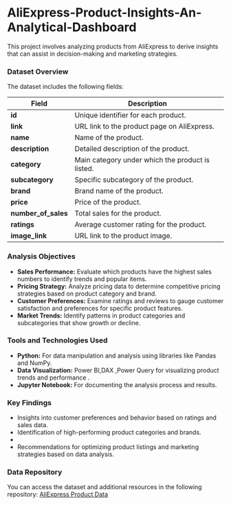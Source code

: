 # AliExpress-Product-Insights-An-Analytical-Dashboard
This project involves analyzing products from AliExpress to derive insights that can assist in decision-making and marketing strategies.

### Dataset Overview

The dataset includes the following fields:

| Field               | Description                                                      |
|---------------------|------------------------------------------------------------------|
| **id**              | Unique identifier for each product.                             |
| **link**            | URL link to the product page on AliExpress.                    |
| **name**            | Name of the product.                                           |
| **description**     | Detailed description of the product.                           |
| **category**        | Main category under which the product is listed.               |
| **subcategory**     | Specific subcategory of the product.                            |
| **brand**           | Brand name of the product.                                     |
| **price**           | Price of the product.                                          |
| **number_of_sales** | Total sales for the product.                                   |
| **ratings**         | Average customer rating for the product.                       |
| **image_link**      | URL link to the product image.                                 |

### Analysis Objectives

- **Sales Performance:** Evaluate which products have the highest sales numbers to identify trends and popular items.
- **Pricing Strategy:** Analyze pricing data to determine competitive pricing strategies based on product category and brand.
- **Customer Preferences:** Examine ratings and reviews to gauge customer satisfaction and preferences for specific product features.
- **Market Trends:** Identify patterns in product categories and subcategories that show growth or decline.

### Tools and Technologies Used

- **Python:** For data manipulation and analysis using libraries like Pandas and NumPy.
- **Data Visualization:** Power BI,DAX ,Power Query for visualizing product trends and performance .
- **Jupyter Notebook:** For documenting the analysis process and results.

### Key Findings

- Insights into customer preferences and behavior based on ratings and sales data.
- Identification of high-performing product categories and brands.
- 
- Recommendations for optimizing product listings and marketing strategies based on data analysis.
### Data Repository

You can access the dataset and additional resources in the following repository: [AliExpress Product Data](<[insert_link_here](https://github.com/nissrine41/scraped-arabic-infos-product-data-Jumia-Aliexpress-Amazon)>)
